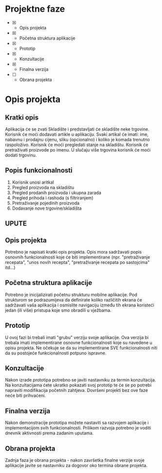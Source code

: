 # Projektne faze
- [x] - Opis projekta
- [x] - Početna struktura aplikacije
- [x] - Prototip
- [x] - Konzultacije
- [x] - Finalna verzija
- [ ] - Obrana projekta

# Opis projekta
## Kratki opis
Aplikacija će se zvati Skladište i predstavljati će skladište neke trgovine. Korisnik će moći dodavati artikle u aplikaciju. Svaki artikal će imati:
ime, nabavnu i prodajnu cijenu, sliku (opcionalno) i koliko je komada  trenutno raspoloživo. Korisnik će moći pregledati stanje na skladištu. Korisnik će  pretraživati proizvode po imenu. U slučaju više trgovina korisnik će moći dodati trgovinu.


## Popis funkcionalnosti
1. Korisnik unosi aritkal
2. Pregled proizvoda na skladištu
3. Pregled prodanih proizvoda i ukupna zarada
4. Pregled prihoda i rashoda (s filtriranjem)
5. Pretraživanje pojedinih  proizvoda
6. Dodavanje nove trgovine/skladišta

## UPUTE
## Opis projekta
Potrebno je napisati kratki opis projekta.
Opis mora sadržavati popis osnovnih funkcionalnosti koje će biti implementirane (npr. "pretraživanje recepata", "unos novih recepta", "pretraživanje recepata po sastojcima" itd...)

## Početna struktura aplikacije
Potrebno je inicijalizirati početnu strukturu mobilne aplikacije.
Pod strukturom se podrazumijeva da definirate koliko različitih ekrana će sadržavati vaša aplikacija i osmislite navigaciju između tih ekrana koristeći jedan (ili više) pristupa koje smo obradili u vježbama.


## Prototip
U ovoj fazi bi trebali imati "grubu" verziju svoje aplikacije. Ova verzija bi trebala imati implementirane osnovne funkcionalnosti koje su navedene u opisu projekta. Ne očekuje se da su implementirane SVE funkcionalnosti niti da su postojeće funkcionalnosti potpuno ispravne.

## Konzultacije
Nakon izrade prototipa potrebno se javiti nastavniku za termin konzultacija. Na konzultacijama ćete ukratko pokazati svoj prototip te će se po potrebi napraviti modifikacija početnih zahtjeva. Dovršeni projekti bez ove faze neće biti prihvaćeni.

## Finalna verzija
Nakon demonstracije prototipa možete nastaviti sa razvojem aplikacije i implementacijom svih funkcionalnosti. Prilikom razvoja potrebno je voditi dnevnik aktivnosti prema zadanim uputama.

## Obrana projekta
Zadnja faza je obrana projekta - nakon završetka finalne verzije svoje aplikacije javite se nastavniku za dogovor oko termina obrane projekta.